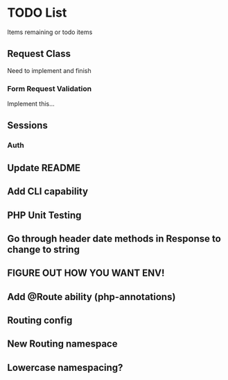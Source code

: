 # TODO List
Items remaining or todo items

## Request Class
Need to implement and finish

### Form Request Validation
Implement this...

## Sessions

### Auth

## Update README

## Add CLI capability

## PHP Unit Testing

## Go through header date methods in Response to change to string

## FIGURE OUT HOW YOU WANT ENV!

## Add @Route ability (php-annotations)

## Routing config

## New Routing namespace

## Lowercase namespacing?